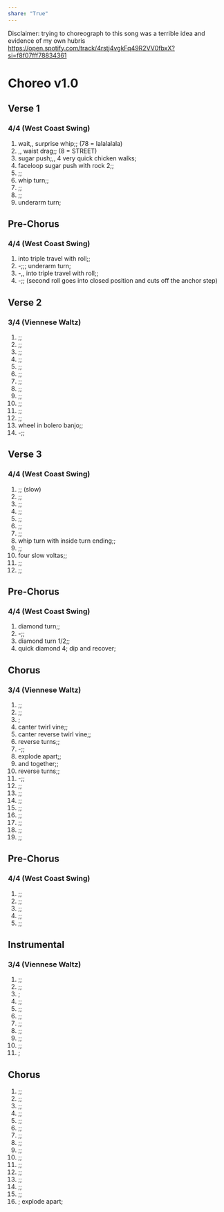 ```yaml
---  
share: "True"  
---  
```

  
Disclaimer: trying to choreograph to this song was a terrible idea and evidence of my own hubris  
https://open.spotify.com/track/4rstj4vgkFq49R2VV0fbxX?si=f8f07fff78834361  
# Choreo v1.0  
## Verse 1  
### 4/4 (West Coast Swing)  
1. wait,, surprise whip;; (78 = lalalalala)  
2. ,, waist drag;; (8 = STREET)  
3. sugar push;,, 4 very quick chicken walks;  
4. faceloop sugar push with rock 2;;  
5. ;;  
6. whip turn;;  
7. ;;  
8. ;;  
9. underarm turn;  
## Pre-Chorus  
### 4/4 (West Coast Swing)  
1. into triple travel with roll;;  
2. -;;; underarm turn;  
3. -,, into triple travel with roll;;  
4. -;; (second roll goes into closed position and cuts off the anchor step)  
## Verse 2  
### 3/4 (Viennese Waltz)  
1. ;;  
2. ;;  
3. ;;  
4. ;;  
5. ;;  
6. ;;  
7. ;;  
8. ;;  
9. ;;  
10. ;;  
11. ;;  
12. ;;  
13. wheel in bolero banjo;;  
14. -;;  
## Verse 3  
### 4/4 (West Coast Swing)  
1. ;; (slow)  
1. ;;  
2. ;;  
3. ;;  
4. ;;  
5. ;;  
6. ;;  
7. whip turn with inside turn ending;;  
8. ;;  
9. four slow voltas;;  
10. ;;  
11. ;;  
## Pre-Chorus  
### 4/4 (West Coast Swing)  
1. diamond turn;;  
2. -;;  
3. diamond turn 1/2;;  
4. quick diamond 4; dip and recover;  
## Chorus  
### 3/4 (Viennese Waltz)  
1. ;;  
2. ;;  
3. ;  
1. canter twirl vine;;  
2. canter reverse twirl vine;;  
3. reverse turns;;  
4. -;;  
5. explode apart;;  
6. and together;;  
7. reverse turns;;  
8. -;;  
9. ;;  
10. ;;  
11. ;;  
12. ;;  
13. ;;  
14. ;;  
15. ;;  
16. ;;  
## Pre-Chorus  
### 4/4 (West Coast Swing)  
1. ;;  
2. ;;  
3. ;;  
4. ;;  
5. ;;  
## Instrumental  
### 3/4 (Viennese Waltz)  
1. ;;  
2. ;;  
3. ;  
1. ;;  
2. ;;  
3. ;;  
4. ;;  
5. ;;  
6. ;;  
7. ;;  
8. ;  
## Chorus  
1. ;;  
2. ;;  
3. ;;  
4. ;;  
5. ;;  
6. ;;  
7. ;;  
8. ;;  
9. ;;  
10. ;;  
11. ;;  
12. ;;  
13. ;;  
14. ;;  
15. ;;  
16. ; explode apart;